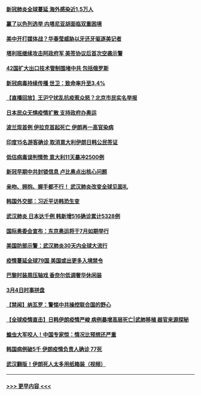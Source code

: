 #### [新冠肺炎全球蔓延 海外感染近1.5万人](../pages/prog202/a102792022.md?t=03050902) 
#### [赢了以色列选举 内塔尼亚胡面临双重困境](../pages/prog202/a102792017.md?t=03050902) 
#### [美中开打媒体战？华春莹威胁以牙还牙驱逐美记者](../pages/prog202/a102791898.md?t=03050902) 
#### [塔利班继续攻击阿政府军 美签协议后首次空袭示警](../pages/prog202/a102791905.md?t=03050902) 
#### [42国扩大出口技术管制围堵中共 包括俄罗斯](../pages/prog202/a102791820.md?t=03050902) 
#### [新冠病毒持续传播 世卫：致命率升至3.4%](../pages/prog202/a102791822.md?t=03050902) 
#### [【直播回放】王沪宁扰乱抗疫惹众怒？北京市民实名举报](../pages/prog202/a102789799.md?t=03050902) 
#### [日本民众无惧疫情扩散 支持政府办奥运](../pages/prog202/a102791580.md?t=03050902) 
#### [波兰现首例 伊拉克首起死亡 伊朗再一高官染病](../pages/prog202/a102791525.md?t=03050902) 
#### [印度15名游客确诊 取消意大利伊朗日韩公民签证](../pages/prog202/a102791475.md?t=03050902) 
#### [低估病毒误判情势 意大利11天暴冲2500例](../pages/prog202/a102791348.md?t=03050902) 
#### [新冠早期中共封锁信息 卢比奥点出核心问题](../pages/prog202/a102791383.md?t=03050902) 
#### [亲吻、拥抱、握手都不行！ 武汉肺炎改变全球见面礼](../pages/prog202/a102791314.md?t=03050902) 
#### [韩国外交部：习近平访韩恐生变](../pages/prog202/a102791303.md?t=03050902) 
#### [武汉肺炎 日本达千例 韩新增516确诊累计5328例](../pages/prog202/a102791290.md?t=03050902) 
#### [国际奥委会宣布：东京奥运将于7月如期举行](../pages/prog202/a102791284.md?t=03050902) 
#### [美国防部示警：武汉肺炎30天内全球大流行](../pages/prog202/a102791222.md?t=03050902) 
#### [疫情蔓延全球79国 美国或出更多入境禁令](../pages/prog202/a102791179.md?t=03050902) 
#### [巴黎时装周压轴戏  香奈尔低调奢华休闲装](../pages/prog202/a102791146.md?t=03050902) 
#### [3月4日时事拼盘](../pages/prog202/a102791082.md?t=03050902) 
#### [【禁闻】纳瓦罗：警惕中共操控联合国的野心](../pages/prog202/a102791040.md?t=03050902) 
#### [【全球疫情直击】日韩伊朗疫情严峻 病例暴增高层死亡|武肺移植 器官来源探秘](../pages/prog202/a102791016.md?t=03050902) 
#### [蝗虫大军咬人！中国专家惊：情况比预想还严重](../pages/prog202/a102790691.md?t=03050902) 
#### [韩国病例破5千 伊朗疫情负责人确诊 77死](../pages/prog202/a102790954.md?t=03050902) 
#### [武汉翻版！伊朗死人太多用纸箱装（视频）](../pages/prog202/a102790888.md?t=03050902) 

----
#### [ >>> 更早内容 <<< ](../indexes/prog202-earlier.md)
